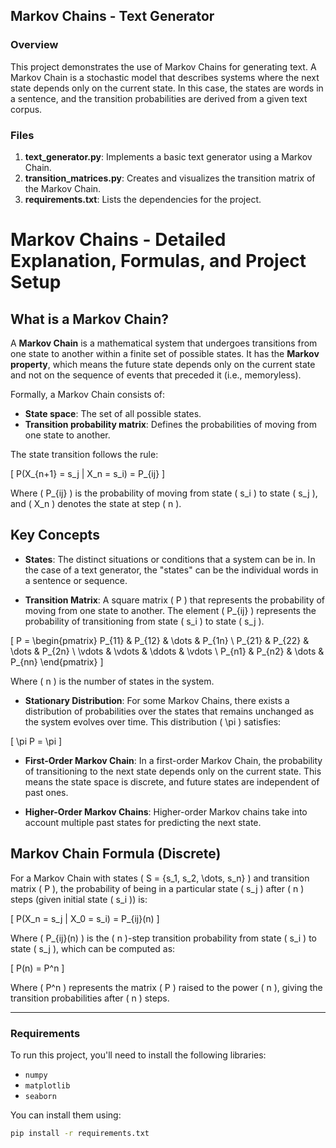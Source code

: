 ## Markov Chains - Text Generator

### Overview

This project demonstrates the use of Markov Chains for generating text. A Markov Chain is a stochastic model that describes systems where the next state depends only on the current state. In this case, the states are words in a sentence, and the transition probabilities are derived from a given text corpus.

### Files

1. **text_generator.py**: Implements a basic text generator using a Markov Chain.
2. **transition_matrices.py**: Creates and visualizes the transition matrix of the Markov Chain.
3. **requirements.txt**: Lists the dependencies for the project.

# Markov Chains - Detailed Explanation, Formulas, and Project Setup

## What is a Markov Chain?

A **Markov Chain** is a mathematical system that undergoes transitions from one state to another within a finite set of possible states. It has the **Markov property**, which means the future state depends only on the current state and not on the sequence of events that preceded it (i.e., memoryless).

Formally, a Markov Chain consists of:

- **State space**: The set of all possible states.
- **Transition probability matrix**: Defines the probabilities of moving from one state to another.

The state transition follows the rule:

\[
P(X_{n+1} = s_j | X_n = s_i) = P_{ij}
\]

Where \( P_{ij} \) is the probability of moving from state \( s_i \) to state \( s_j \), and \( X_n \) denotes the state at step \( n \).

## Key Concepts

- **States**: The distinct situations or conditions that a system can be in. In the case of a text generator, the "states" can be the individual words in a sentence or sequence.
  
- **Transition Matrix**: A square matrix \( P \) that represents the probability of moving from one state to another. The element \( P_{ij} \) represents the probability of transitioning from state \( s_i \) to state \( s_j \).

\[
P = \begin{pmatrix}
P_{11} & P_{12} & \dots & P_{1n} \\
P_{21} & P_{22} & \dots & P_{2n} \\
\vdots & \vdots & \ddots & \vdots \\
P_{n1} & P_{n2} & \dots & P_{nn}
\end{pmatrix}
\]

Where \( n \) is the number of states in the system.

- **Stationary Distribution**: For some Markov Chains, there exists a distribution of probabilities over the states that remains unchanged as the system evolves over time. This distribution \( \pi \) satisfies:

\[
\pi P = \pi
\]

- **First-Order Markov Chain**: In a first-order Markov Chain, the probability of transitioning to the next state depends only on the current state. This means the state space is discrete, and future states are independent of past ones.

- **Higher-Order Markov Chains**: Higher-order Markov chains take into account multiple past states for predicting the next state.

## Markov Chain Formula (Discrete)

For a Markov Chain with states \( S = \{s_1, s_2, \dots, s_n\} \) and transition matrix \( P \), the probability of being in a particular state \( s_j \) after \( n \) steps (given initial state \( s_i \)) is:

\[
P(X_n = s_j | X_0 = s_i) = P_{ij}(n)
\]

Where \( P_{ij}(n) \) is the \( n \)-step transition probability from state \( s_i \) to state \( s_j \), which can be computed as:

\[
P(n) = P^n
\]

Where \( P^n \) represents the matrix \( P \) raised to the power \( n \), giving the transition probabilities after \( n \) steps.

---

### Requirements

To run this project, you'll need to install the following libraries:

- `numpy`
- `matplotlib`
- `seaborn`

You can install them using:

```bash
pip install -r requirements.txt
